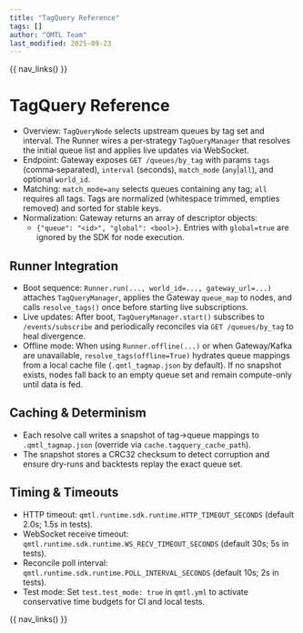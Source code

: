 ```yaml
---
title: "TagQuery Reference"
tags: []
author: "QMTL Team"
last_modified: 2025-09-23
---
```


{{ nav_links() }}

# TagQuery Reference

- Overview: `TagQueryNode` selects upstream queues by tag set and interval. The Runner wires a per‑strategy `TagQueryManager` that resolves the initial queue list and applies live updates via WebSocket.
- Endpoint: Gateway exposes `GET /queues/by_tag` with params `tags` (comma‑separated), `interval` (seconds), `match_mode` (`any`|`all`), and optional `world_id`.
- Matching: `match_mode=any` selects queues containing any tag; `all` requires all tags. Tags are normalized (whitespace trimmed, empties removed) and sorted for stable keys.
- Normalization: Gateway returns an array of descriptor objects:
  - `{"queue": "<id>", "global": <bool>}`. Entries with `global=true` are ignored by the SDK for node execution.

## Runner Integration

- Boot sequence: `Runner.run(..., world_id=..., gateway_url=...)` attaches `TagQueryManager`, applies the Gateway `queue_map` to nodes, and calls `resolve_tags()` once before starting live subscriptions.
- Live updates: After boot, `TagQueryManager.start()` subscribes to `/events/subscribe` and periodically reconciles via `GET /queues/by_tag` to heal divergence.
- Offline mode: When using `Runner.offline(...)` or when Gateway/Kafka are unavailable, `resolve_tags(offline=True)` hydrates queue mappings from a local cache file (`.qmtl_tagmap.json` by default). If no snapshot exists, nodes fall back to an empty queue set and remain compute-only until data is fed.

## Caching & Determinism

- Each resolve call writes a snapshot of tag→queue mappings to `.qmtl_tagmap.json` (override via `cache.tagquery_cache_path`).
- The snapshot stores a CRC32 checksum to detect corruption and ensure dry-runs and backtests replay the exact queue set.

## Timing & Timeouts

- HTTP timeout: `qmtl.runtime.sdk.runtime.HTTP_TIMEOUT_SECONDS` (default 2.0s; 1.5s in tests).
- WebSocket receive timeout: `qmtl.runtime.sdk.runtime.WS_RECV_TIMEOUT_SECONDS` (default 30s; 5s in tests).
- Reconcile poll interval: `qmtl.runtime.sdk.runtime.POLL_INTERVAL_SECONDS` (default 10s; 2s in tests).
- Test mode: Set `test.test_mode: true` in `qmtl.yml` to activate conservative time budgets for CI and local tests.

{{ nav_links() }}
